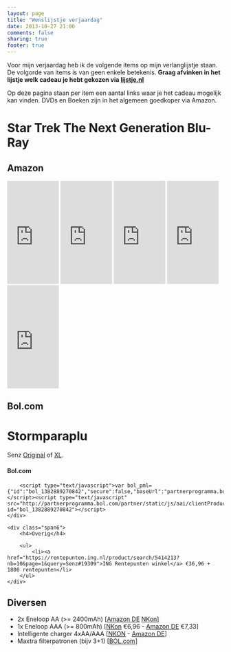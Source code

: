 ```yaml
---
layout: page
title: "Wenslijstje verjaardag"
date: 2013-10-27 21:00
comments: false
sharing: true
footer: true
---
```

Voor mijn verjaardag heb ik de volgende items op mijn verlanglijstje staan. De volgorde van items is van geen enkele betekenis. **Graag afvinken in het lijstje welk cadeau je hebt gekozen via [lijstje.nl](http://www.lijstje.nl/215482)**

Op deze pagina staan per item een aantal links waar je het cadeau mogelijk kan vinden. DVDs en Boeken zijn in het algemeen goedkoper via Amazon. 

# Star Trek The Next Generation Blu-Ray

## Amazon

<iframe src="http://rcm-eu.amazon-adsystem.com/e/cm?lt1=_blank&bc1=FFFFFF&IS2=1&nou=1&bg1=FFFFFF&fc1=000000&lc1=0000FF&t=alessavermeu-21&o=2&p=8&l=as4&m=amazon&f=ifr&ref=ss_til&asins=B007Q1GK0A" style="width:120px;height:240px;" scrolling="no" marginwidth="0" marginheight="0" frameborder="0"></iframe>

<iframe src="http://rcm-eu.amazon-adsystem.com/e/cm?lt1=_blank&bc1=FFFFFF&IS2=1&nou=1&bg1=FFFFFF&fc1=000000&lc1=0000FF&t=alessavermeu-21&o=2&p=8&l=as4&m=amazon&f=ifr&ref=ss_til&asins=B0095H9F8M" style="width:120px;height:240px;" scrolling="no" marginwidth="0" marginheight="0" frameborder="0"></iframe>

<iframe src="http://rcm-eu.amazon-adsystem.com/e/cm?lt1=_blank&bc1=FFFFFF&IS2=1&nou=1&bg1=FFFFFF&fc1=000000&lc1=0000FF&t=alessavermeu-21&o=2&p=8&l=as4&m=amazon&f=ifr&ref=ss_til&asins=B00B5A202K" style="width:120px;height:240px;" scrolling="no" marginwidth="0" marginheight="0" frameborder="0"></iframe>

<iframe src="http://rcm-eu.amazon-adsystem.com/e/cm?lt1=_blank&bc1=FFFFFF&IS2=1&nou=1&bg1=FFFFFF&fc1=000000&lc1=0000FF&t=alessavermeu-21&o=2&p=8&l=as4&m=amazon&f=ifr&ref=ss_til&asins=B00CCE6VPK" style="width:120px;height:240px;" scrolling="no" marginwidth="0" marginheight="0" frameborder="0"></iframe>

<iframe src="http://rcm-eu.amazon-adsystem.com/e/cm?lt1=_blank&bc1=FFFFFF&IS2=1&nou=1&bg1=FFFFFF&fc1=000000&lc1=0000FF&t=alessavermeu-21&o=2&p=8&l=as4&m=amazon&f=ifr&ref=ss_til&asins=B00DW6CQEC" style="width:120px;height:240px;" scrolling="no" marginwidth="0" marginheight="0" frameborder="0"></iframe>

## Bol.com

<script type="text/javascript">var bol_pml={"id":"bol_1382888821323","secure":false,"baseUrl":"partnerprogramma.bol.com","urlPrefix":"http://aai.bol.com/aai","productId":"productid=1002004013068281&productid=1002004013068283&productid=1002004013301631&productid=9200000012028006&","site_id":"23191","target":true,"rating":true,"price":true,"link_name":"Verjaardag","link_subid":"","image_size":true,"image_position":"left","width":"800","cols":"4","background_color":"#FFFFFF","text_color":"#CB0100","link_color":"#0000FF","border_color":"transparent","letter_type":"verdana","letter_size":"11"};</script><script type="text/javascript" src="http://partnerprogramma.bol.com/partner/static/js/aai/clientProductlink.js" id="bol_1382888821323"></script>

# Stormparaplu

Senz [Original](http://www.senzumbrellas.com/collection/senz-original/?option=2) of [XL](http://www.senzumbrellas.com/collection/senz-xl/?option=198).

<div class="row-fluid">
	<div class="span6">
		<h4>Bol.com</h4>

		<script type="text/javascript">var bol_pml={"id":"bol_1382889270842","secure":false,"baseUrl":"partnerprogramma.bol.com","urlPrefix":"http://aai.bol.com/aai","productId":"productid=9200000019507505&","site_id":"23191","target":true,"rating":true,"price":true,"link_name":"Verjaardag","link_subid":"","image_size":true,"image_position":"left","width":"300","cols":"4","background_color":"#FFFFFF","text_color":"#CB0100","link_color":"#0000FF","border_color":"transparent","letter_type":"verdana","letter_size":"11"};</script><script type="text/javascript" src="http://partnerprogramma.bol.com/partner/static/js/aai/clientProductlink.js" id="bol_1382889270842"></script>
	</div>

	<div class="span6">
		<h4>Overig</h4>
		
		<ul>
			<li><a href="https://rentepunten.ing.nl/product/search/5414213?nb=10&page=1&query=Senz#19309">ING Rentepunten winkel</a> €36,96 + 1800 rentepunten</li>
		</ul>
	</div>
</div>


## Diversen

* 2x Eneloop AA (>= 2400mAh) [[Amazon DE](http://www.amazon.de/gp/product/B004FNNSFM/ref=as_li_ss_tl?ie=UTF8&camp=1638&creative=19454&creativeASIN=B004FNNSFM&linkCode=as2&tag=alessaverme08-21) [NKon](http://www.nkon.nl/sanyo-eneloop-aa-aaa-batteries/4-aa-sanyo-xx-3uwxb-2550-mah-in-blister-powered-by-eneloop.html)]
* 1x Eneloop AAA (>= 800mAh) [[NKon](http://www.nkon.nl/4-aaa-eneloop-batterijen-hr-4utgb.html) €6,96 - [Amazon DE](http://www.amazon.de/gp/product/B0031JFWCS/ref=as_li_ss_tl?ie=UTF8&camp=1638&creative=19454&creativeASIN=B0031JFWCS&linkCode=as2&tag=alessaverme08-21) €7,33]
* Intelligente charger 4xAA/AAA [[NKON](http://www.nkon.nl/maha-powerex-sanyo-eneloop-chargers/technoline-bc-700.html) - [Amazon DE](http://www.amazon.de/gp/product/B000WILI42/ref=as_li_ss_tl?ie=UTF8&camp=1638&creative=19454&creativeASIN=B000WILI42&linkCode=as2&tag=alessaverme08-21)]
* Maxtra filterpatronen (bijv 3+1) [[BOL.com](http://partnerprogramma.bol.com/click/click?p=1&t=url&s=23191&url=http%3A//www.bol.com/nl/p/brita-filterpatr-maxtra-3-1/9000000012419031/&f=TXL&name=verjaardag)]
